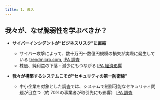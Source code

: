 ```yaml
---
title: 1. 導入
---
```


## 我々が、なぜ脆弱性を学ぶべきか？

- **サイバーインシデントが“ビジネスリスク”に直結**

  - サイバー攻撃によって、数十万円〜数億円規模の損失が実際に発生している
    [trendmicro.com](https://www.trendmicro.com/ja_jp/jp-security/24/h/breaking-securitynews-20240816-02.html?utm_source=chatgpt.com), [IPA 調査](https://www.ipa.go.jp/pressrelease/2024/press20250214.html?utm_source=chatgpt.com)
  - 株価、純利益の下落・減少にもつながる
    [IPA 経済影響](https://www.ipa.go.jp/security/economics/practice/practices/Practice101/?utm_source=chatgpt.com)

- **我々が構築するシステムこそが“セキュリティの第一防衛線”**

  - 中小企業を対象とした調査では、システムで制御可能なセキュリティ問題が目立つ（約 70%の事業者が取引先にも影響）
    [IPA 調査](https://www.ipa.go.jp/pressrelease/2024/press20250214.html)
